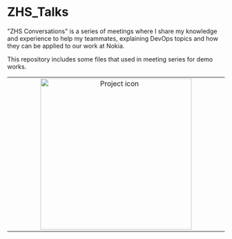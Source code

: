 # ZHS_Talks
"ZHS Conversations" is a series of meetings where I share my knowledge and experience to help my teammates, explaining DevOps topics and how they can be applied to our work at Nokia.

This repository includes some files that used in meeting series for demo works.

<table align="center"><tr><td align="center" width="9999">
<img src="http://www.thestartuphero.com/zerohero.png" align="center" width="350" alt="Project icon">






